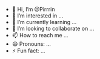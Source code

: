 - 👋 Hi, I’m @Pirrrin
- 👀 I’m interested in ...
- 🌱 I’m currently learning ...
- 💞️ I’m looking to collaborate on ...
- 📫 How to reach me ...
- 😄 Pronouns: ...
- ⚡ Fun fact: ...

<!---
Pirrrin/Pirrrin is a ✨ special ✨ repository because its `README.md` (this file) appears on your GitHub profile.
You can click the Preview link to take a look at your changes.
--->
